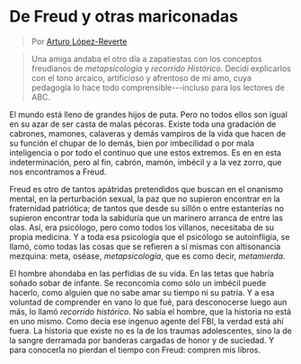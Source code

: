 De Freud y otras mariconadas
============================

> Por [Arturo López-Reverte](https://lopezreverte.wordpress.com/)

> Una amiga andaba el otro día a zapatiestas con los conceptos
> freudianos de _metapsicología_ y _recorrido Histórico_. Decidí
> explicarlos con el tono arcaico, artificioso y afrentoso de mi amo,
> cuya pedagogía lo hace todo comprensible---incluso para los lectores
> de ABC.

El mundo está lleno de grandes hijos de puta. Pero no todos ellos son
igual en su azar de ser casta de malas pécoras. Existe toda una
gradación de cabrones, mamones, calaveras y demás vampiros de la vida
que hacen de su función el chupar de lo demás, bien por imbecilidad o
por mala inteligencia o por todo el continuo que une estos
extremos. Es en en esta indeterminación, pero al fin, cabrón, mamón,
imbécil y a la vez zorro, que nos encontramos a Freud.

Freud es otro de tantos apátridas pretendidos que buscan en el
onanismo mental, en la perturbación sexual, la paz que no supieron
encontrar en la fraternidad patriótica; de tantos que desde su sillón
o entre estanterías no supieron encontrar toda la sabiduría que un
marinero arranca de entre las olas. Así, era psicólogo, pero como
todos los villanos, necesitaba de su propia medicina. Y a toda esa
psicología que el psicólogo se autoinfligía, se llamó, como todas las
cosas que se refieren a sí mismas con altisonancia mezquina: meta,
oséase, _metapsicología_, que es como decir, _metamierda_.

El hombre ahondaba en las perfidias de su vida. En las tetas que
habría soñado sobar de infante. Se reconcomía como sólo un imbécil
puede hacerlo, como alguien que no sabe amar su tiempo ni su patria. Y
a esa voluntad de comprender en vano lo que fué, para desconocerse
luego aun más, lo llamó _recorrido histórico_. No sabía el hombre, que
la historia no está en uno mismo. Como decía ese ingenuo agente del
FBI, la verdad está ahí fuera. La historia que existe no es la de los
traumas adolescentes, sino la de la sangre derramada por banderas
cargadas de honor y de suciedad. Y para conocerla no pierdan el tiempo
con Freud: compren mis libros.
